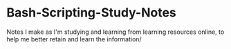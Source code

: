 # Bash-Scripting-Study-Notes
Notes I make as I'm studying and learning from learning resources online, to help me better retain and learn the information/
